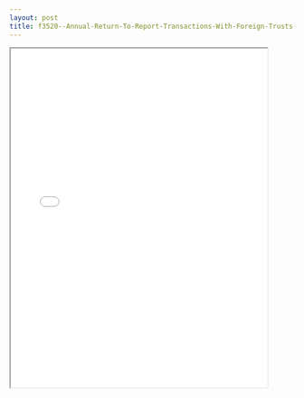 ```yaml
---
layout: post
title: f3520--Annual-Return-To-Report-Transactions-With-Foreign-Trusts-Receipt-of-Certain-Foreign-Gifts
---
```


<div class="pdf-container">
<iframe src="/ea/_pdf-2-md/f3520--Annual-Return-To-Report-Transactions-With-Foreign-Trusts-Receipt-of-Certain-Foreign-Gifts.pdf" height="600" width="90%" allowFullScreen="true"></iframe>
</div>

